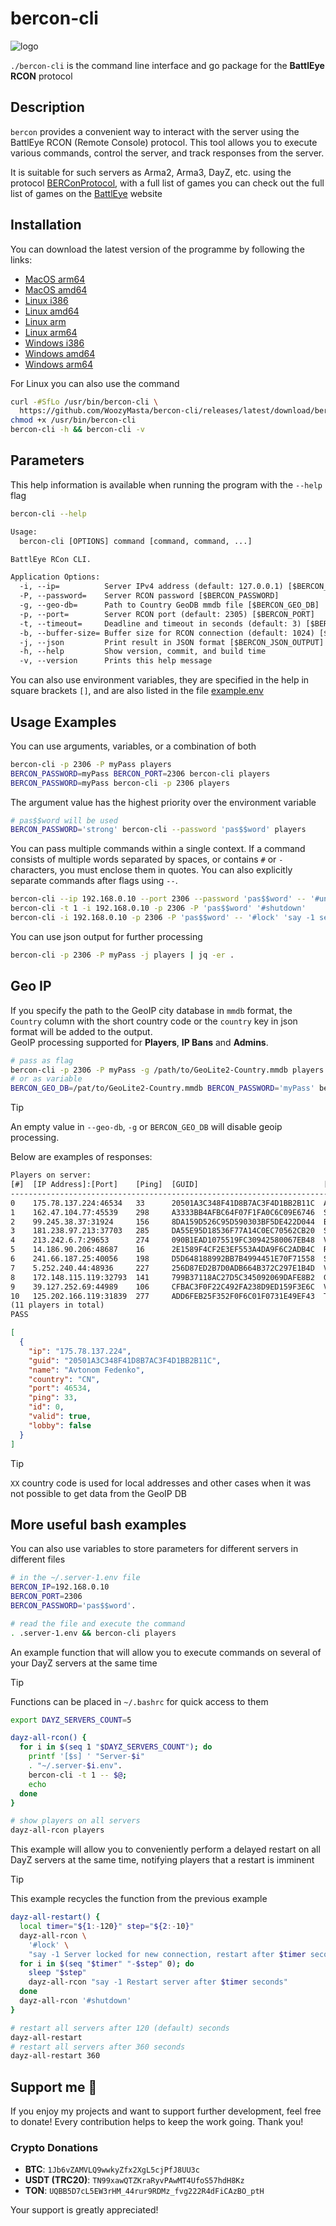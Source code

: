 # bercon-cli

![logo][]

`./bercon-cli` is the command line interface and go package for the
**BattlEye RCON** protocol

## Description

`bercon` provides a convenient way to interact with the server using the
BattlEye RCON (Remote Console) protocol.
This tool allows you to execute various commands,
control the server, and track responses from the server.

It is suitable for such servers as Arma2, Arma3, DayZ, etc. using the
protocol [BERConProtocol][], with a full list of games you can
check out the full list of games on the [BattlEye][] website

## Installation

You can download the latest version of the programme by following the links:

* [MacOS arm64][]
* [MacOS amd64][]
* [Linux i386][]
* [Linux amd64][]
* [Linux arm][]
* [Linux arm64][]
* [Windows i386][]
* [Windows amd64][]
* [Windows arm64][]

For Linux you can also use the command

```bash
curl -#SfLo /usr/bin/bercon-cli \
  https://github.com/WoozyMasta/bercon-cli/releases/latest/download/bercon-cli-linux-amd64
chmod +x /usr/bin/bercon-cli
bercon-cli -h && bercon-cli -v
```

## Parameters

This help information is available when running the program
with the `--help` flag

```bash
bercon-cli --help
```

```txt
Usage:
  bercon-cli [OPTIONS] command [command, command, ...]

BattlEye RCon CLI.

Application Options:
  -i, --ip=          Server IPv4 address (default: 127.0.0.1) [$BERCON_ADDRESS]
  -P, --password=    Server RCON password [$BERCON_PASSWORD]
  -g, --geo-db=      Path to Country GeoDB mmdb file [$BERCON_GEO_DB]
  -p, --port=        Server RCON port (default: 2305) [$BERCON_PORT]
  -t, --timeout=     Deadline and timeout in seconds (default: 3) [$BERCON_TIMEOUT]
  -b, --buffer-size= Buffer size for RCON connection (default: 1024) [$BERCON_BUFFER_SIZE]
  -j, --json         Print result in JSON format [$BERCON_JSON_OUTPUT]
  -h, --help         Show version, commit, and build time
  -v, --version      Prints this help message
```

You can also use environment variables, they are specified in the help in
square brackets `[]`, and are also listed in the file
[example.env](example.env)

## Usage Examples

You can use arguments, variables, or a combination of both

```bash
bercon-cli -p 2306 -P myPass players
BERCON_PASSWORD=myPass BERCON_PORT=2306 bercon-cli players
BERCON_PASSWORD=myPass bercon-cli -p 2306 players
```

The argument value has the highest priority over the environment variable

```bash
# pas$$word will be used
BERCON_PASSWORD='strong' bercon-cli --password 'pas$$word' players
```

You can pass multiple commands within a single context.
If a command consists of multiple words separated by spaces,
or contains `#` or `-` characters, you must enclose them in quotes.
You can also explicitly separate commands after flags using `--`.

```bash
bercon-cli --ip 192.168.0.10 --port 2306 --password 'pas$$word' -- '#unlock'
bercon-cli -t 1 -i 192.168.0.10 -p 2306 -P 'pas$$word' '#shutdown'
bercon-cli -i 192.168.0.10 -p 2306 -P 'pas$$word' -- '#lock' 'say -1 server restart in 5 min'
```

You can use json output for further processing

```bash
bercon-cli -p 2306 -P myPass -j players | jq -er .
```

## Geo IP

If you specify the path to the GeoIP city database in `mmdb` format,
the `Country` column with the short country code or the `country` key
in json format will be added to the output.  
GeoIP processing supported for **Players**, **IP Bans** and **Admins**.

```bash
# pass as flag
bercon-cli -p 2306 -P myPass -g /path/to/GeoLite2-Country.mmdb players
# or as variable
BERCON_GEO_DB=/pat/to/GeoLite2-Country.mmdb BERCON_PASSWORD='myPass' bercon-cli -p 2306 players
```

> [!TIP]  
> An empty value in `--geo-db`, `-g` or `BERCON_GEO_DB`
> will disable geoip processing.

Below are examples of responses:

```txt
Players on server:
[#]  [IP Address]:[Port]    [Ping]  [GUID]                            [Name]                  [Country]
---------------------------------------------------------------------------------------------------------
0    175.78.137.224:46534   33      20501A3C348F41D8B7AC3F4D1BB2B11C  Avtonom Fedenko         CN       
1    162.47.104.77:45539    298     A3333BB4AFBC64F07F1FA0C6C09E6746  Svitlogor Zelinka       US       
2    99.245.38.37:31924     156     8DA159D526C95D590303BF5DE422D044  Budislav Dovgalyuk      CA       
3    181.238.97.213:37703   285     DA55E95D18536F77A14C0EC70562CB20  Sergiy Filevich         AR       
4    213.242.6.7:29653      274     090B1EAD1075519FC30942580067EB48  Vernislav Moyseienko    RU       
5    14.186.90.206:48687    16      2E1589F4CF2E3EF553A4DA9F6C2ADB4C  Radimir Sosnovskiy      VN       
6    241.66.187.25:40056    198     D5D648188992BB7B4994451E70F71558  Sobislav Peleshchishin  XX       
7    5.252.240.44:48936     227     256D87ED2B7D0ADB664B372C297E1B4D  Virodan Bogovin         IT       
8    172.148.115.119:32793  141     799B37118AC27D5C345092069DAFE8B2  Gostomisl Yaskevich     GB       
9    39.127.252.69:44989    106     CFBAC3F0F22C492FA238D9ED159F3E6C  Vodogray Zhigalko       KR       
10   125.202.166.119:31839  277     ADD6FEB25F352F0F6C01F0731E49EF43  Toligniv Doshchenko     JP       
(11 players in total)
PASS
```

```json
[
  {
    "ip": "175.78.137.224",
    "guid": "20501A3C348F41D8B7AC3F4D1BB2B11C",
    "name": "Avtonom Fedenko",
    "country": "CN",
    "port": 46534,
    "ping": 33,
    "id": 0,
    "valid": true,
    "lobby": false
  }
]
```

> [!TIP]  
> `XX` country code is used for local addresses and other cases when it
> was not possible to get data from the GeoIP DB

## More useful bash examples

You can also use variables to store parameters for
different servers in different files

```bash
# in the ~/.server-1.env file
BERCON_IP=192.168.0.10
BERCON_PORT=2306
BERCON_PASSWORD='pas$$word'.

# read the file and execute the command
. .server-1.env && bercon-cli players
```

An example function that will allow you to execute commands on several of your
DayZ servers at the same time

> [!TIP]  
> Functions can be placed in `~/.bashrc` for quick access to them

```bash
export DAYZ_SERVERS_COUNT=5

dayz-all-rcon() {
  for i in $(seq 1 "$DAYZ_SERVERS_COUNT"); do
    printf '[$s] ' "Server-$i"
    . "~/.server-$i.env".
    bercon-cli -t 1 -- $@;
    echo
  done
}

# show players on all servers
dayz-all-rcon players
```

This example will allow you to conveniently perform a delayed restart on all
DayZ servers at the same time, notifying players that a restart is imminent

> [!TIP]  
> This example recycles the function from the previous example

```bash
dayz-all-restart() {
  local timer="${1:-120}" step="${2:-10}"
  dayz-all-rcon \
    '#lock' \
    "say -1 Server locked for new connection, restart after $timer seconds"
  for i in $(seq "$timer" "-$step" 0); do
    sleep "$step"
    dayz-all-rcon "say -1 Restart server after $timer seconds"
  done
  dayz-all-rcon '#shutdown'
}

# restart all servers after 120 (default) seconds
dayz-all-restart
# restart all servers after 360 seconds
dayz-all-restart 360
```

## Support me 💖

If you enjoy my projects and want to support further development,
feel free to donate! Every contribution helps to keep the work going.
Thank you!

### Crypto Donations

<!-- cSpell:disable -->
* **BTC**: `1Jb6vZAMVLQ9wwkyZfx2XgL5cjPfJ8UU3c`
* **USDT (TRC20)**: `TN99xawQTZKraRyvPAwMT4UfoS57hdH8Kz`
* **TON**: `UQBB5D7cL5EW3rHM_44rur9RDMz_fvg222R4dFiCAzBO_ptH`
<!-- cSpell:enable -->

Your support is greatly appreciated!

<!-- Links -->
[logo]: assets/bercon.png
[BattlEye]: https://www.battleye.com/ "BattlEye – The Anti-Cheat Gold Standard"
[BERConProtocol]: pkg/bercon/spec/bercon-protocol.md "BattlEye RCON Protocol Specification"
[MacOS arm64]: https://github.com/WoozyMasta/bercon-cli/releases/latest/download/bercon-cli-darwin-arm64 "MacOS arm64 file"
[MacOS amd64]: https://github.com/WoozyMasta/bercon-cli/releases/latest/download/bercon-cli-darwin-amd64 "MacOS amd64 file"
[Linux i386]: https://github.com/WoozyMasta/bercon-cli/releases/latest/download/bercon-cli-linux-386 "Linux i386 file"
[Linux amd64]: https://github.com/WoozyMasta/bercon-cli/releases/latest/download/bercon-cli-linux-amd64 "Linux amd64 file"
[Linux arm]: https://github.com/WoozyMasta/bercon-cli/releases/latest/download/bercon-cli-linux-arm "Linux arm file"
[Linux arm64]: https://github.com/WoozyMasta/bercon-cli/releases/latest/download/bercon-cli-linux-arm64 "Linux arm64 file"
[Windows i386]: https://github.com/WoozyMasta/bercon-cli/releases/latest/download/bercon-cli-windows-386.exe "Windows i386 file"
[Windows amd64]: https://github.com/WoozyMasta/bercon-cli/releases/latest/download/bercon-cli-windows-amd64.exe "Windows amd64 file"
[Windows arm64]: https://github.com/WoozyMasta/bercon-cli/releases/latest/download/bercon-cli-windows-arm64.exe "Windows arm64 file"
